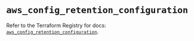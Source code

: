 # `aws_config_retention_configuration`

Refer to the Terraform Registry for docs: [`aws_config_retention_configuration`](https://registry.terraform.io/providers/hashicorp/aws/5.92.0/docs/resources/config_retention_configuration).

